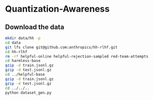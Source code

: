 # Quantization-Awareness


## Download the data

```bash
mkdir data/hh -p
cd data
git lfs clone git@github.com:anthropics/hh-rlhf.git
cd hh-rlhf
rm -rf helpful-online helpful-rejection-sampled red-team-attempts
cd harmless-base
gzip -d train.jsonl.gz
gzip -d test.jsonl.gz
cd ../helpful-base
gzip -d train.jsonl.gz
gzip -d test.jsonl.gz
cd ../../..
python dataset_gen.py
```